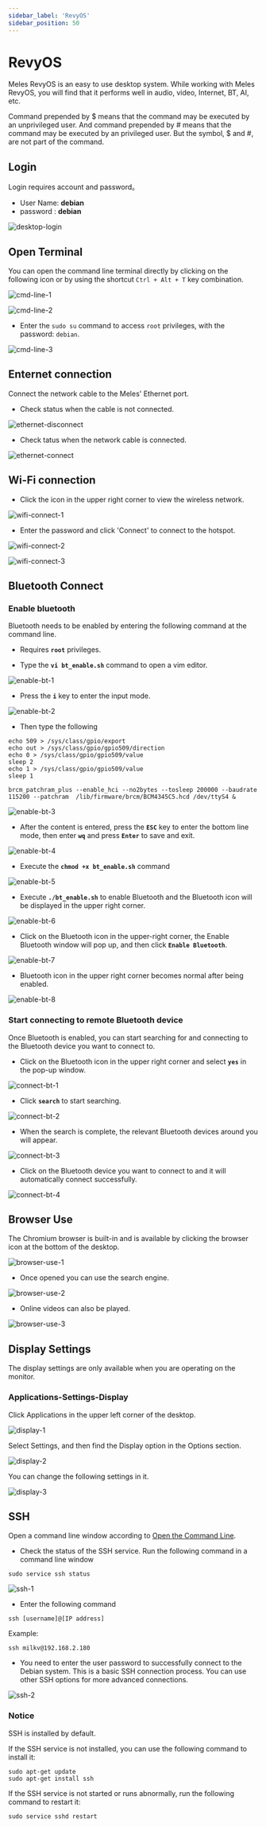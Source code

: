 ```yaml
---
sidebar_label: 'RevyOS'
sidebar_position: 50
---
```


# RevyOS

Meles RevyOS is an easy to use desktop system. While working with Meles RevyOS, you will find that it performs well in audio, video, Internet, BT, AI, etc.

Command prepended by $ means that the command may be executed by an unprivileged user. And command prepended by # means that the command may be executed by an privileged user. But the symbol, $ and #, are not part of the command.

## Login

Login requires account and password。

- User Name: **debian**
- password : **debian**

![desktop-login](/docs/meles/login.webp)

## Open Terminal

You can open the command line terminal directly by clicking on the following icon or by using the shortcut `Ctrl + Alt + T` key combination.

![cmd-line-1](/docs/meles/cmd-line-1.webp)

![cmd-line-2](/docs/meles/cmd-line-2.webp)

- Enter the `sudo su` command to access `root` privileges, with the password: `debian`.

![cmd-line-3](/docs/meles/cmd-line-3.webp)

## Enternet connection

Connect the network cable to the Meles' Ethernet port.

- Check status when the cable is not connected.

![ethernet-disconnect](/docs/meles/ethernet-disconnect.webp)

- Check tatus when the network cable is connected.

![ethernet-connect](/docs/meles/ethernet-connect.webp)

## Wi-Fi connection

- Click the icon in the upper right corner to view the wireless network.

![wifi-connect-1](/docs/meles/wifi-connect-1.webp)

- Enter the password and click 'Connect' to connect to the hotspot.

![wifi-connect-2](/docs/meles/wifi-connect-2.webp)

![wifi-connect-3](/docs/meles/wifi-connect-3.webp)

## Bluetooth Connect

### Enable bluetooth

Bluetooth needs to be enabled by entering the following command at the command line.

- Requires **`root`** privileges.

- Type the **`vi bt_enable.sh`** command to open a vim editor.

![enable-bt-1](/docs/meles/enable-bt-1.webp)

- Press the **`i`** key to enter the input mode.

![enable-bt-2](/docs/meles/enable-bt-2.webp)

- Then type the following
```
echo 509 > /sys/class/gpio/export
echo out > /sys/class/gpio/gpio509/direction
echo 0 > /sys/class/gpio/gpio509/value
sleep 2
echo 1 > /sys/class/gpio/gpio509/value
sleep 1

brcm_patchram_plus --enable_hci --no2bytes --tosleep 200000 --baudrate 115200 --patchram  /lib/firmware/brcm/BCM4345C5.hcd /dev/ttyS4 &
```

![enable-bt-3](/docs/meles/enable-bt-3.webp)

- After the content is entered, press the **`ESC`** key to enter the bottom line mode, then enter **`wq`** and press **`Enter`** to save and exit.

![enable-bt-4](/docs/meles/enable-bt-4.webp)

- Execute the **`chmod +x bt_enable.sh`** command

![enable-bt-5](/docs/meles/enable-bt-5.webp)

- Execute **`./bt_enable.sh`** to enable Bluetooth and the Bluetooth icon will be displayed in the upper right corner.

![enable-bt-6](/docs/meles/enable-bt-6.webp)

- Click on the Bluetooth icon in the upper-right corner, the Enable Bluetooth window will pop up, and then click **`Enable Bluetooth`**.

![enable-bt-7](/docs/meles/enable-bt-7.webp)

- Bluetooth icon in the upper right corner becomes normal after being enabled.

![enable-bt-8](/docs/meles/enable-bt-8.webp)

### Start connecting to remote Bluetooth device

Once Bluetooth is enabled, you can start searching for and connecting to the Bluetooth device you want to connect to.

- Click on the Bluetooth icon in the upper right corner and select **`yes`** in the pop-up window.

![connect-bt-1](/docs/meles/connect-bt-1.webp)

- Click **`search`** to start searching.

![connect-bt-2](/docs/meles/connect-bt-2.webp)

- When the search is complete, the relevant Bluetooth devices around you will appear.

![connect-bt-3](/docs/meles/connect-bt-3.webp)

- Click on the Bluetooth device you want to connect to and it will automatically connect successfully.

![connect-bt-4](/docs/meles/connect-bt-4.webp)

## Browser Use

The Chromium browser is built-in and is available by clicking the browser icon at the bottom of the desktop.

![browser-use-1](/docs/meles/browser-use-1.webp)

- Once opened you can use the search engine.

![browser-use-2](/docs/meles/browser-use-2.webp)

- Online videos can also be played.

![browser-use-3](/docs/meles/browser-use-3.webp)

## Display Settings

The display settings are only available when you are operating on the monitor.

### Applications-Settings-Display

Click Applications in the upper left corner of the desktop.

![display-1](/docs/meles/display-1.webp)

Select Settings, and then find the Display option in the Options section.

![display-2](/docs/meles/display-2.webp)

You can change the following settings in it.

![display-3](/docs/meles/display-3.webp)

## SSH

Open a command line window according to [Open the Command Line](./cmdLine.md).

- Check the status of the SSH service. Run the following command in a command line window

```
sudo service ssh status
```

![ssh-1](/docs/meles/ssh-1.webp)

- Enter the following command

```
ssh [username]@[IP address]
```

Example:

```
ssh milkv@192.168.2.180
```

- You need to enter the user password to successfully connect to the Debian system. This is a basic SSH connection process. You can use other SSH options for more advanced connections.

![ssh-2](/docs/meles/ssh-2.webp)

### Notice

SSH is installed by default.

If the SSH service is not installed, you can use the following command to install it:

```
sudo apt-get update
sudo apt-get install ssh
```

If the SSH service is not started or runs abnormally, run the following command to restart it:

```
sudo service sshd restart
```
